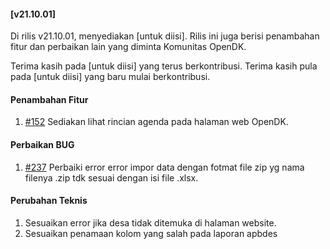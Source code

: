 #### [v21.10.01]

Di rilis v21.10.01, menyediakan [untuk diisi]. Rilis ini juga berisi penambahan fitur dan perbaikan lain yang diminta Komunitas OpenDK.

Terima kasih pada [untuk diisi] yang terus berkontribusi. Terima kasih pula pada [untuk diisi] yang baru mulai berkontribusi.

#### Penambahan Fitur
1. [#152](https://github.com/OpenSID/OpenDK/issues/152) Sediakan lihat rincian agenda pada halaman web OpenDK.

#### Perbaikan BUG
1. [#237](https://github.com/OpenSID/OpenDK/issues/237) Perbaiki error error impor data dengan fotmat file zip yg nama filenya .zip tdk sesuai dengan isi file .xlsx.

#### Perubahan Teknis
1. Sesuaikan error jika desa tidak ditemuka di halaman website.
2. Sesuaikan penamaan kolom yang salah pada laporan apbdes
